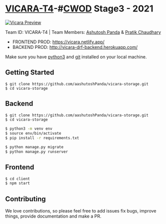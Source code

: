 # [VICARA-T4](https://vicara.netlify.app/)-#[CWOD](https://www.crio.do/crio-winter-of-doing/) Stage3 - 2021
<a href="https://ibb.co/2cyxSwk">
  <img src="https://i.ibb.co/HGV6C0H/Screenshot-from-2021-05-19-14-43-17.png" alt="Vicara Preview" border="0">
</a>

Team ID: VICARA-T4 | Team Members: [Ashutosh Panda](https://github.com/aashutoshPanda) &amp; [Pratik Chaudhary](https://github.com/pratik0204)

- FRONTEND PROD: https://vicara.netlify.app/
- BACKEND PROD: http://vicara-drf-backend.herokuapp.com/

Make sure you have [python3](https://www.python.org/downloads/) and [git](https://git-scm.com/) installed on your local machine.

## Getting Started

```
$ git clone https://github.com/aashutoshPanda/vicara-storage.git
$ cd vicara-storage
```

## Backend

```bash
$ git clone https://github.com/aashutoshPanda/vicara-storage.git
$ cd vicara-storage

$ python3 -m venv env
$ source env/bin/activate
$ pip install -r requirements.txt

$ python manage.py migrate
$ python manage.py runserver
```

## Frontend

```bash
$ cd client
$ npm start
```

## Contributing
We love contributions, so please feel free to add issues fix bugs, improve things, provide documentation and make a PR.

